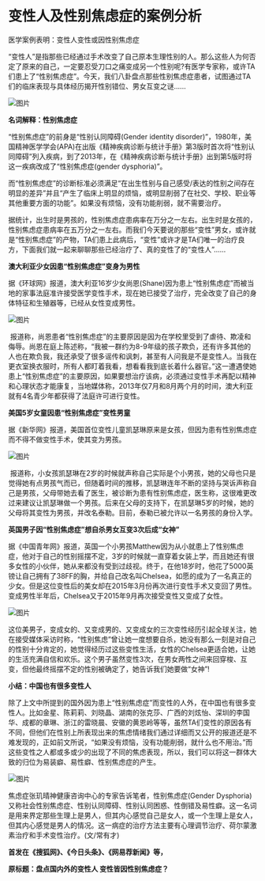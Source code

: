 # 变性人及性别焦虑症的案例分析

医学案例表明：变性人变性或因性别焦虑症

“变性人”是指那些已经通过手术改变了自己原本生理性别的人。那么这些人为何否定了原来的自己，一定要忍受刀口之痛变成另一个性别呢?有医学专家称，或许TA们患上了“性别焦虑症”。今天，我们八卦盘点那些性别焦虑症患者，试图通过TA们的临床表现与具体经历揭开性别错位、男女互变之谜......　　

![图片](http://photocdn.sohu.com/20151010/mp34996587_1444469252849_2.jpeg)

**名词解释：性别焦虑症**

“性别焦虑症”的前身是“性别认同障碍(Gender identity disorder)”，1980年，美国精神医学学会(APA)在出版《精神疾病诊断与统计手册》第3版时首次将“性别认同障碍”列入疾病，到了2013年，在《精神疾病诊断与统计手册》出到第5版时将这一疾病改成了“性别焦虑症(gender dysphoria)”。

而“性别焦虑症”的诊断标准必须满足“在出生性别与自己感受/表达的性别之间存在明显的差异”并且“产生了临床上明显的烦恼，或明显削弱了在社交、学校、职业等其他重要方面的功能”。如果没有烦恼，没有功能削弱，就不需要治疗。

据统计，出生时是男孩的，性别焦虑症患病率在万分之一左右。出生时是女孩的，性别焦虑症患病率在五万分之一左右。而我们今天要说的那些“变性”男女，或许就是“性别焦虑症”的产物，TA们患上此病后，“变性”或许才是TA们唯一的治疗良方，下面我们就一起来聊聊那些已经治疗了、真的变性了的“变性人”......

**澳大利亚少女因患“性别焦虑症”变身为男性**

据《环球网》报道，澳大利亚16岁少女尚恩(Shane)因为患上“性别焦虑症”而被当地的家事法庭准许接受医学变性手术，现在她已接受了治疗，完全改变了自己的身体特征和生殖器等，已经从女性变成男性。　　

![图片](http://photocdn.sohu.com/20151010/mp34996587_1444469252849_3.jpeg)

 报道称，尚恩患者“性别焦虑症”的主要原因是因为在学校里受到了虐待、欺凌和侮辱。尚恩在庭上陈述称，“我被一群约为8-9年级的孩子欺负，还有许多其他的人也在欺负我，我还承受了很多谣传和讽刺，甚至有人问我是不是变性人。当我在更衣室换衣服时，所有人都盯着我看，想看看我到底长着什么器官。”这一遭遇使她患上“性别焦虑症”的主要原因，如果要想治疗该病，必须通过变性手术再配以精神和心理状态才能康复，当地媒体称，2013年仅7月和8月两个月的时间，澳大利亚就有4名青少年都获得了法庭许可进行变性。

**美国5岁女童因患“性别焦虑症”变性男童**

据《新华网》报道，美国首位变性儿童凯瑟琳原来是女孩，但因为患有性别焦虑症而不得不做变性手术，使其变为男孩。　　

![图片](http://photocdn.sohu.com/20151010/mp34996587_1444469252849_4.png)

 报道称，小女孩凯瑟琳在2岁的时候就声称自己实际是个小男孩，她的父母也只是觉得她有点男孩气而已，但随着时间的推移，凯瑟琳连年不断的坚持与哭诉声称自己是男孩，父母带她去看了医生，被诊断为患有性别焦虑症，医生称，这很难更改过来建议让凯瑟琳做一个男孩。后来在父母的支持下，在凯瑟琳5岁的时候，她的父母将其变性为男孩，并改名泰勒。目前，泰勒已被允许以一名男孩的身份入学。

**英国男子因“性别焦虑症”想自杀男女互变3次后成“女神”**

据《中国青年网》报道，英国一个小男孩Matthew因为从小就患上了性别焦虑症，他对于自己的性别摇摆不定，3岁的时候就一直穿着女装上学，而且她还有很多女性的小伙伴，她从来都没有受到过歧视。终于，在他18岁时，他花了5000英镑让自己拥有了38FF的胸，并给自己改名叫Chelsea，如愿的成为了一名真正的少女。但是这位变性后的美女却在2015年3月份再次进行变性手术又变回了男性。变成男性半年后，Chelsea又于2015年9月再次接受变性又变成了女性。　　

![图片](http://photocdn.sohu.com/20151010/mp34996587_1444469252849_5.png)

这位美男子，变成女的、又变成男的、又变成女的三次变性经历引起全球关注，她在接受媒体采访时称，“性别焦虑”曾让她一度想要自杀，她没有那么一刻是对自己的性别十分肯定的，她觉得经历过这些变性生活，女性的Chelsea更适合她，让她的生活充满自信和欢乐。这个男子虽然变性3次，在男女两性之间来回穿梭、互变，但他最终摇摆不定的性别被确定了，她告诉我们她要做“女神”!

**小结：中国也有很多变性人**

除了上文中所提到的国外因为患上“性别焦虑症”而变性的人外，在中国也有很多变性人。比如金星、陈莉莉、刘晓晶、湖南的张克莎、广西的刘炫怡、深圳的李国华、成都的章琳、浙江的雷晓晨、安徽的黄恩岭等等，虽然TA们变性的原因各有不同，但他们在性别上所表现出来的焦虑情绪我们通过详细而又公开的报道还是不难发现的，正如前文所说，“如果没有烦恼，没有功能削弱，就什么也不用治。”而这些变性之人都或多或少的出现了不同的焦虑表现，所以，我们可以将这一群体大致的归位为易装癖、易性癖、性别焦虑症的产生。　　

![图片](http://photocdn.sohu.com/20151010/mp34996587_1444469252849_6.jpeg)

焦虑症张玑晴神健康咨询中心的专家告诉笔者，性别焦虑症(Gender Dysphoria)又称社会性别焦虑症、性别认同障碍、性别认同困惑、性倒错及易性癖。这一名词是用来界定那些生理上是男人，但其内心感觉自己是女人，或一个生理上是女人，但其内心感觉是男人的情况。这一病症的治疗方法主要有心理调节治疗、荷尔蒙激素治疗和手术变性治疗。(文/常有才)

**首发在《搜狐网》、《今日头条》、《网易荐新闻》等，**

**原标题：盘点国内外的变性人 变性皆因性别焦虑症？**